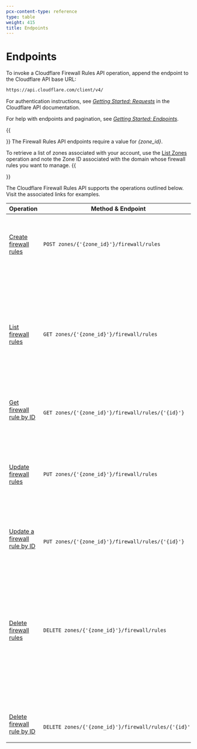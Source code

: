 ```yaml
---
pcx-content-type: reference
type: table
weight: 415
title: Endpoints
---
```


# Endpoints

<ContentColumn>

To invoke a Cloudflare Firewall Rules API operation, append the endpoint to the Cloudflare API base URL:

```html
https://api.cloudflare.com/client/v4/
```

For authentication instructions, see [_Getting Started: Requests_](https://api.cloudflare.com/#getting-started-requests) in the Cloudflare API documentation.

For help with endpoints and pagination, see [_Getting Started: Endpoints_](https://api.cloudflare.com/#getting-started-endpoints).

{{<Aside type="warning" header="Important">}}
The Firewall Rules API endpoints require a value for _{zone_id}_.

To retrieve a list of zones associated with your account, use the [List Zones](https://api.cloudflare.com/#zone-list-zones) operation and note the Zone ID associated with the domain whose firewall rules you want to manage.
{{</Aside>}}

The Cloudflare Firewall Rules API supports the operations outlined below. Visit the associated links for examples.

</ContentColumn>

<TableWrap style="width:100%">
  <table style="table-layout:fixed; width:100%">
    <thead>
      <tr>
        <th>Operation</th>
        <th>Method & Endpoint</th>
        <th>Notes</th>
      </tr>
    </thead>
    <tbody>
      <tr>
        <td>
          <a href="/api/cf-firewall-rules/post/">Create firewall rules</a>
        </td>
        <td>
          <code class="InlineCode">POST&nbsp;zones/{'{zone_id}'}/firewall/rules</code>
        </td>
        <td>Handled as a single transaction. If there is an error, the entire operation fails.</td>
      </tr>
      <tr>
        <td>
          <a href="/api/cf-firewall-rules/get/#get-all-rules">List firewall rules</a>
        </td>
        <td>
          <code class="InlineCode">GET&nbsp;zones/{'{zone_id}'}/firewall/rules</code>
        </td>
        <td>
          Lists all current firewall rules. Results return paginated with 25 items per page by
          default. Use optional parameters to narrow results.{' '}
        </td>
      </tr>
      <tr>
        <td>
          <a href="/api/cf-firewall-rules/get/#get-rule-by-id">Get firewall rule by ID</a>
        </td>
        <td>
          <code class="InlineCode">
            GET&nbsp;zones/{'{zone_id}'}/firewall/rules/{'{id}'}
          </code>
        </td>
        <td>Retrieve a single firewall rule by ID.</td>
      </tr>
      <tr>
        <td>
          <a href="/api/cf-firewall-rules/put/#update-multiple-rules">Update firewall rules</a>
        </td>
        <td>
          <code class="InlineCode">PUT&nbsp;zones/{'{zone_id}'}/firewall/rules</code>
        </td>
        <td>
          Handled as a single transaction. All rules must exist for operation to succeed. If there
          is an error, the entire operation fails.
        </td>
      </tr>
      <tr>
        <td>
          <a href="/api/cf-firewall-rules/put/#update-a-single-rule">
            Update a firewall rule by ID
          </a>
        </td>
        <td>
          <code class="InlineCode">
            PUT&nbsp;zones/{'{zone_id}'}/firewall/rules/{'{id}'}
          </code>
        </td>
        <td>Update a single firewall rule by ID.</td>
      </tr>
      <tr>
        <td>
          <a href="/api/cf-firewall-rules/delete/#delete-all-rules">Delete firewall rules</a>
        </td>
        <td>
          <code class="InlineCode">DELETE&nbsp;zones/{'{zone_id}'}/firewall/rules</code>
        </td>
        <td>
          <p>Delete existing firewall rules. Must specify list of firewall rule IDs.</p>
          <p>
            Empty requests result in no deletion. Returns HTTP status code 200 if a specified rule
            does not exist.
          </p>
        </td>
      </tr>
      <tr>
        <td>
          <a href="/api/cf-firewall-rules/delete/#delete-a-single-rule">
            Delete firewall rule by ID
          </a>
        </td>
        <td>
          <code class="InlineCode">
            DELETE&nbsp;zones/{'{zone_id}'}/firewall/rules/{'{id}'}
          </code>
        </td>
        <td>
          <p>Delete a firewall rule by ID.</p>
        </td>
      </tr>
    </tbody>
  </table>
</TableWrap>
